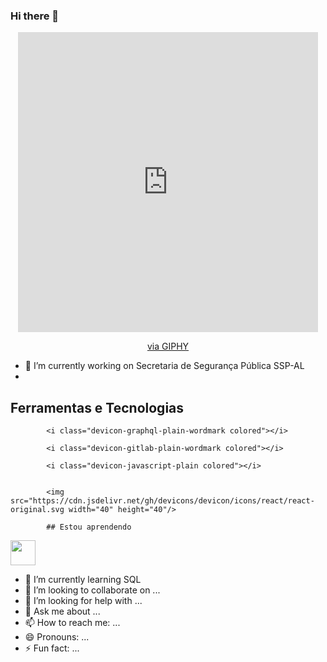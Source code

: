 ### Hi there 👋
<div id="header" align="center">
 <iframe src="https://giphy.com/embed/1sgetPM00wWqJpVUTl" width="480" height="480" frameBorder="0" class="giphy-embed" allowFullScreen></iframe><p><a href="https://giphy.com/stickers/purwadhikaschool-coding-programming-purwadhika-1sgetPM00wWqJpVUTl">via GIPHY</a></p>
</div>

<!--
**laisdagnesia/laisdagnesia** is a ✨ _special_ ✨ repository because its `README.md` (this file) appears on your GitHub profile.

            <link rel="stylesheet" href="https://cdn.jsdelivr.net/gh/devicons/devicon@v2.15.1/devicon.min.css">
          
 -->

- 🔭 I’m currently working on Secretaria de Segurança Pública SSP-AL 
- 
## Ferramentas e Tecnologias

            <i class="devicon-graphql-plain-wordmark colored"></i>
            
            <i class="devicon-gitlab-plain-wordmark colored"></i>
          
            <i class="devicon-javascript-plain colored"></i>
          
            
            <img src="https://cdn.jsdelivr.net/gh/devicons/devicon/icons/react/react-original.svg width="40" height="40"/>
            
            ## Estou aprendendo
 <img src="https://cdn.jsdelivr.net/gh/devicons/devicon/icons/linux/linux-original.svg" width="40" height="40"/>
          
          
          
- 🌱 I’m currently learning SQL 
- 👯 I’m looking to collaborate on ...
- 🤔 I’m looking for help with ...
- 💬 Ask me about ...
- 📫 How to reach me: ...
- 😄 Pronouns: ...
- ⚡ Fun fact: ...
